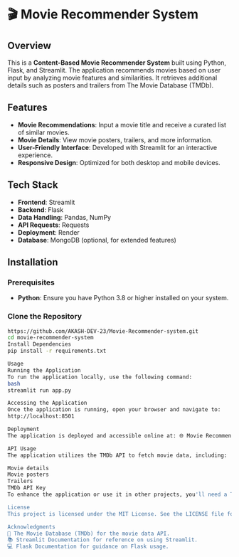 # 🎬 Movie Recommender System

## Overview
This is a **Content-Based Movie Recommender System** built using Python, Flask, and Streamlit. The application recommends movies based on user input by analyzing movie features and similarities. It retrieves additional details such as posters and trailers from The Movie Database (TMDb).

## Features
- **Movie Recommendations**: Input a movie title and receive a curated list of similar movies.
- **Movie Details**: View movie posters, trailers, and more information.
- **User-Friendly Interface**: Developed with Streamlit for an interactive experience.
- **Responsive Design**: Optimized for both desktop and mobile devices.

## Tech Stack
- **Frontend**: Streamlit
- **Backend**: Flask
- **Data Handling**: Pandas, NumPy
- **API Requests**: Requests
- **Deployment**: Render
- **Database**: MongoDB (optional, for extended features)

## Installation

### Prerequisites
- **Python**: Ensure you have Python 3.8 or higher installed on your system.

### Clone the Repository
```bash
https://github.com/AKASH-DEV-23/Movie-Recommender-system.git
cd movie-recommender-system
Install Dependencies
pip install -r requirements.txt

Usage
Running the Application
To run the application locally, use the following command:
bash
streamlit run app.py

Accessing the Application
Once the application is running, open your browser and navigate to:
http://localhost:8501

Deployment
The application is deployed and accessible online at: 🌐 Movie Recommender System

API Usage
The application utilizes the TMDb API to fetch movie data, including:

Movie details
Movie posters
Trailers
TMDb API Key
To enhance the application or use it in other projects, you'll need a TMDb API key. You can obtain one by creating an account on TMDb.

License
This project is licensed under the MIT License. See the LICENSE file for details.

Acknowledgments
🎥 The Movie Database (TMDb) for the movie data API.
📚 Streamlit Documentation for reference on using Streamlit.
💻 Flask Documentation for guidance on Flask usage.

